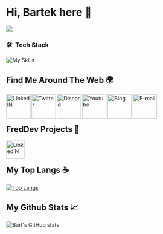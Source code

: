 # Hi, Bartek here 👋

![](https://media.discordapp.net/attachments/1184934424438132806/1184934500862525521/Group_60.png?ex=669f5680&is=669e0500&hm=8bac7a2ea1f5c278147454cad7a091977d828865aafe7a309dff26aa283f82ae&=&format=webp&quality=lossless&width=1708&height=500)

### 🛠 &nbsp;Tech Stack

![My Skills](https://skillicons.dev/icons?i=java,spring,mongodb,docker,idea,github,discord)


## Find Me Around The Web 🌍

<a href="https://www.linkedin.com/in/bartłomiej-marczuk/">
  <img align="left" alt="LinkedIN" width="64px" src="https://media.discordapp.net/attachments/1184934424438132806/1184938489935052871/Group.png?ex=669f5a37&is=669e08b7&hm=4223ab616be3c2b12c4aed55a9737e1a60d5f7740c886268c3293707dfcb1020&=&format=webp&quality=lossless&width=128&height=128" />
</a>
<a href="https://twitter.com/saseqpl">
  <img align="left" alt="Twitter" width="64px" src="https://media.discordapp.net/attachments/1184934424438132806/1184938488659980378/Group_1.png?ex=669f5a36&is=669e08b6&hm=619a34d0a415cb69d0d8c855719b8a932bdafe66bf4dd45199906ed6b25bc55e&=&format=webp&quality=lossless&width=128&height=128" />
</a>
<a href="https://discord.gg/DEVjPByVa9">
  <img align="left" alt="Discord" width="64px" src="https://media.discordapp.net/attachments/1184934424438132806/1184938488878071939/Group_2.png?ex=669f5a36&is=669e08b6&hm=437870f3ad3c877d29425fa1af96fe1f4eacdfd78360594112aff047cdd48908&=&format=webp&quality=lossless&width=128&height=128" />
</a>
<a href="https://www.youtube.com/channel/UCS38t18JiUPI4SInk4LWW3Q">
  <img align="left" alt="Youtube" width="64px" src="https://media.discordapp.net/attachments/1184934424438132806/1184938489100386444/Group_3.png?ex=669f5a36&is=669e08b6&hm=d87ba535499e59fcef23b29400002b04e983364564b3f7ab31cbc9590011d67c&=&format=webp&quality=lossless&width=128&height=128" />
</a>
<a href="https://marczuk.it">
  <img align="left" alt="Blog" width="64px" src="https://media.discordapp.net/attachments/1184934424438132806/1184938489339457596/Group_4.png?ex=669f5a36&is=669e08b6&hm=21a0374d2d7278bb1ba4c886aea25dcb7d9fe46fe1ff58693906a8bf169e615a&=&format=webp&quality=lossless&width=128&height=128" />
</a>
</a>
<a href="mailto:bmarczuk@duck.com">
  <img align="left" alt="E-mail" width="64px" src="https://media.discordapp.net/attachments/1184934424438132806/1184938489607880784/Group_5.png?ex=669f5a37&is=669e08b7&hm=6fc9b2764572cd14e678874bec23f7205844a5f8f98377fb7a587ae50ea1327c&=&format=webp&quality=lossless&width=128&height=128" />
</a><br><br><br>

## FredDev Projects 📗

<a href="http://larsbot.pl">
  <img align="left" alt="LinkedIN" width="48px" src="https://i.imgur.com/vxaVLEf.png" />
</a><br><br>

## My Top Langs ☕

[![Top Langs](https://github-readme-stats.vercel.app/api/top-langs/?username=saseq&theme=gotham&layout=compact)](https://github.com/saseq/github-readme-stats)

## My Github Stats 📈 

![Bart's GitHub stats](https://github-readme-stats.vercel.app/api?username=saseq&show_icons=true&theme=gotham)
